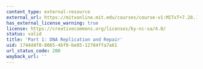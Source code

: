 ```yaml
---
content_type: external-resource
external_url: https://mitxonline.mit.edu/courses/course-v1:MITxT+7.28.1x/
has_external_license_warning: true
license: https://creativecommons.org/licenses/by-nc-sa/4.0/
status: valid
title: 'Part 1: DNA Replication and Repair'
uid: 1744d4f8-8065-4bf0-be85-12784ffa7a61
url_status_code: 200
wayback_url: ''
---
```

